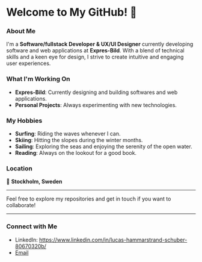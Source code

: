 # Welcome to My GitHub! 👋

### About Me

I'm a **Software/fullstack Developer & UX/UI Designer** currently developing software and web applications at **Expres-Bild**. With a blend of technical skills and a keen eye for design, I strive to create intuitive and engaging user experiences.

### What I'm Working On

- **Expres-Bild**: Currently designing and building softwares and web applications.
- **Personal Projects**: Always experimenting with new technologies.

### My Hobbies

- **Surfing**: Riding the waves whenever I can.
- **Skiing**: Hitting the slopes during the winter months.
- **Sailing**: Exploring the seas and enjoying the serenity of the open water.
- **Reading**: Always on the lookout for a good book.

### Location

📍 **Stockholm, Sweden**

---

Feel free to explore my repositories and get in touch if you want to collaborate!

---

### Connect with Me

- LinkedIn: https://www.linkedin.com/in/lucas-hammarstrand-schuber-80670320b/
- [Email](mailto:lucas.hammarstrand@hotmail.com)






